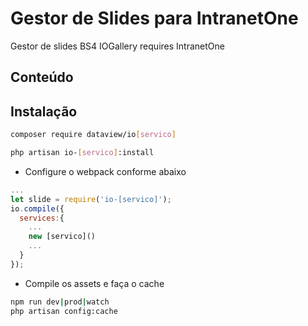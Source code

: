 
# Gestor de Slides para IntranetOne
Gestor de slides BS4 
IOGallery requires IntranetOne
## Conteúdo
 
## Instalação

```sh
composer require dataview/io[servico]
```
```sh
php artisan io-[servico]:install
```

- Configure o webpack conforme abaixo 
```js
...
let slide = require('io-[servico]');
io.compile({
  services:{
    ...
    new [servico]()
    ...
  }
});

```
- Compile os assets e faça o cache
```sh
npm run dev|prod|watch
php artisan config:cache
```
[servico]: slide